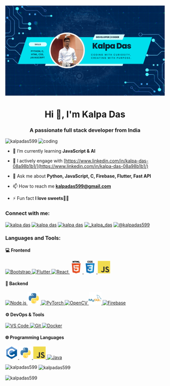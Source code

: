 ![logo](https://github.com/kalpadas599/kalpadas599/blob/main/Blue%20Modern%20Photo%20Technology%20Banner.png)
<h1 align="center">Hi 👋, I'm Kalpa Das</h1>
<h3 align="center">A passionate full stack developer from India</h3>

<img align="right" alt="coding" width="400" src="https://user-images.githubusercontent.com/55389276/140866485-8fb1c876-9a8f-4d6a-98dc-08c4981eaf70.gif">

<p align="left"> <img src="https://komarev.com/ghpvc/?username=kalpadas599&label=Profile%20views&color=0e75b6&style=flat" alt="kalpadas599" /> </p>

- 🌱 I’m currently learning **JavaScript & AI**

- 📝 I actively engage with [https://www.linkedin.com/in/kalpa-das-08a98b1b1/](https://www.linkedin.com/in/kalpa-das-08a98b1b1/)

- 💬 Ask me about **Python, JavaScript, C, Firebase, Flutter, Fast API**

- 📫 How to reach me **kalpadas599@gmail.com**

- ⚡ Fun fact **I love sweets🤞🙂**

<h3 align="left">Connect with me:</h3>
<p align="left">
<a href="https://linkedin.com/in/kalpa das" target="blank"><img align="center" src="https://raw.githubusercontent.com/rahuldkjain/github-profile-readme-generator/master/src/images/icons/Social/linked-in-alt.svg" alt="kalpa das" height="30" width="40" /></a>
<a href="https://kaggle.com/kalpa das" target="blank"><img align="center" src="https://raw.githubusercontent.com/rahuldkjain/github-profile-readme-generator/master/src/images/icons/Social/kaggle.svg" alt="kalpa das" height="30" width="40" /></a>
<a href="https://fb.com/kalpa das" target="blank"><img align="center" src="https://raw.githubusercontent.com/rahuldkjain/github-profile-readme-generator/master/src/images/icons/Social/facebook.svg" alt="kalpa das" height="30" width="40" /></a>
<a href="https://instagram.com/_kalpa_das" target="blank"><img align="center" src="https://raw.githubusercontent.com/rahuldkjain/github-profile-readme-generator/master/src/images/icons/Social/instagram.svg" alt="_kalpa_das" height="30" width="40" /></a>
<a href="https://www.hackerrank.com/@kalpadas599" target="blank"><img align="center" src="https://raw.githubusercontent.com/rahuldkjain/github-profile-readme-generator/master/src/images/icons/Social/hackerrank.svg" alt="@kalpadas599" height="30" width="40" /></a>
</p>

<h3 align="left">Languages and Tools:</h3>
<!-- Frontend -->
<h4>💻 Frontend</h4>
<p align="left">
  <a href="https://getbootstrap.com" target="_blank" rel="noreferrer">
    <img src="https://cdn.jsdelivr.net/gh/devicons/devicon/icons/bootstrap/bootstrap-original.svg" alt="Bootstrap" width="40" height="40"/>
  </a>
  <a href="https://flutter.dev" target="_blank" rel="noreferrer">
    <img src="https://www.vectorlogo.zone/logos/flutterio/flutterio-icon.svg" alt="Flutter" width="40" height="40"/>
  </a>
  <a href="https://reactjs.org/" target="_blank" rel="noreferrer">
    <img src="https://cdn.jsdelivr.net/gh/devicons/devicon/icons/react/react-original.svg" alt="React" width="40" height="40"/>
  </a>
  <a href="https://developer.mozilla.org/en-US/docs/Web/HTML" target="_blank" rel="noreferrer">
    <img src="https://raw.githubusercontent.com/devicons/devicon/master/icons/html5/html5-original-wordmark.svg" alt="HTML5" width="40" height="40"/>
  </a>
  <a href="https://www.w3schools.com/css/" target="_blank" rel="noreferrer">
    <img src="https://raw.githubusercontent.com/devicons/devicon/master/icons/css3/css3-original-wordmark.svg" alt="CSS3" width="40" height="40"/>
  </a>
  <a href="https://developer.mozilla.org/en-US/docs/Web/JavaScript" target="_blank" rel="noreferrer">
    <img src="https://raw.githubusercontent.com/devicons/devicon/master/icons/javascript/javascript-original.svg" alt="JavaScript" width="40" height="40"/>
  </a>
</p>

<!-- Backend -->
<h4>🧠 Backend</h4>
<p align="left">
  <a href="https://nodejs.org/" target="_blank" rel="noreferrer">
    <img src="https://cdn.jsdelivr.net/gh/devicons/devicon/icons/nodejs/nodejs-original.svg" alt="Node.js" width="40" height="40"/>
  </a>
  <a href="https://www.python.org" target="_blank" rel="noreferrer">
    <img src="https://raw.githubusercontent.com/devicons/devicon/master/icons/python/python-original.svg" alt="Python" width="40" height="40"/>
  </a>
  <a href="https://pytorch.org/" target="_blank" rel="noreferrer">
    <img src="https://www.vectorlogo.zone/logos/pytorch/pytorch-icon.svg" alt="PyTorch" width="40" height="40"/>
  </a>
  <a href="https://opencv.org/" target="_blank" rel="noreferrer">
    <img src="https://www.vectorlogo.zone/logos/opencv/opencv-icon.svg" alt="OpenCV" width="40" height="40"/>
  </a>
  <a href="https://www.mysql.com/" target="_blank" rel="noreferrer">
    <img src="https://raw.githubusercontent.com/devicons/devicon/master/icons/mysql/mysql-original-wordmark.svg" alt="MySQL" width="40" height="40"/>
  </a>
  <a href="https://firebase.google.com/" target="_blank" rel="noreferrer">
    <img src="https://www.vectorlogo.zone/logos/firebase/firebase-icon.svg" alt="Firebase" width="40" height="40"/>
  </a>
</p>

<!-- DevOps -->
<h4>⚙️ DevOps & Tools</h4>
<p align="left">
  <a href="https://code.visualstudio.com/" target="_blank" rel="noreferrer">
    <img src="https://cdn.jsdelivr.net/gh/devicons/devicon/icons/vscode/vscode-original.svg" alt="VS Code" width="40" height="40"/>
  </a>
  <a href="https://git-scm.com/" target="_blank" rel="noreferrer">
    <img src="https://cdn.jsdelivr.net/gh/devicons/devicon/icons/git/git-original.svg" alt="Git" width="40" height="40"/>
  </a>
  <a href="https://www.docker.com/" target="_blank" rel="noreferrer">
    <img src="https://cdn.jsdelivr.net/gh/devicons/devicon/icons/docker/docker-original.svg" alt="Docker" width="40" height="40"/>
  </a>
</p>

<!-- Languages -->
<h4>🌐 Programming Languages</h4>
<p align="left">
  <a href="https://www.cprogramming.com/" target="_blank" rel="noreferrer">
    <img src="https://raw.githubusercontent.com/devicons/devicon/master/icons/c/c-original.svg" alt="C" width="40" height="40"/>
  </a>
  <a href="https://www.python.org" target="_blank" rel="noreferrer">
    <img src="https://raw.githubusercontent.com/devicons/devicon/master/icons/python/python-original.svg" alt="Python" width="40" height="40"/>
  </a>
  <a href="https://developer.mozilla.org/en-US/docs/Web/JavaScript" target="_blank" rel="noreferrer">
    <img src="https://raw.githubusercontent.com/devicons/devicon/master/icons/javascript/javascript-original.svg" alt="JavaScript" width="40" height="40"/>
  </a>
  <a href="https://www.java.com/" target="_blank" rel="noreferrer">
    <img src="https://cdn.jsdelivr.net/gh/devicons/devicon/icons/java/java-original.svg" alt="Java" width="40" height="40"/>
  </a>
</p>



<p><img align="left" src="https://github-readme-stats.vercel.app/api/top-langs?username=kalpadas599&show_icons=true&locale=en&layout=compact" alt="kalpadas599" /></p>

<p>&nbsp;<img align="center" src="https://github-readme-stats.vercel.app/api?username=kalpadas599&show_icons=true&locale=en" alt="kalpadas599" /></p>

<p><img align="center" src="https://github-readme-streak-stats.herokuapp.com/?user=kalpadas599&" alt="kalpadas599" /></p>
